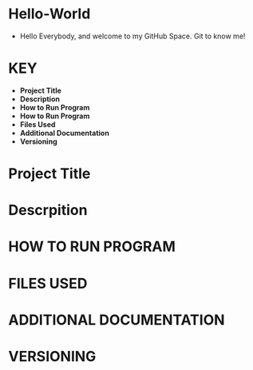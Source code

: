 # Hello-World
* Hello Everybody, and welcome to my GitHub Space. Git to know me!
# KEY
* **Project Title**
* **Description**
* **How to Run Program**
* **How to Run Program**
* **Files Used**
* **Additional Documentation**
* **Versioning**

# Project Title
# Descrpition
# HOW TO RUN PROGRAM
# FILES USED
# ADDITIONAL DOCUMENTATION
# VERSIONING
